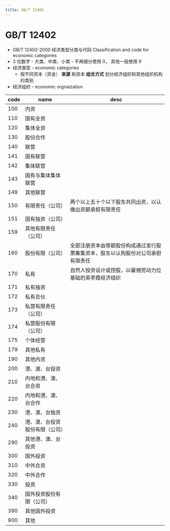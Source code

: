 ```yaml
---
title: GB/T 12402
---
```


# GB/T 12402

- GB/T 12402-2000
  经济类型分类与代码
  Classification and code for economic categories
- 3 位数字 - 大类、中类、小类 - 不再细分使用 0， 其他一般使用 9
- 经济类型 - economic categories
  - 按不同资本（资金） **来源** 和资本 **组合方式** 划分经济组织和其他组织机构的类别
- 经济组织 - economic orgnaization

| code | name                           | desc                                                                             |
| ---- | ------------------------------ | -------------------------------------------------------------------------------- |
| 100  | 内资                           |
| 110  | 国有全资                       |
| 120  | 集体全资                       |
| 130  | 股份合作                       |
| 140  | 联营                           |
| 141  | 国有联营                       |
| 142  | 集体联营                       |
| 143  | 国有与集体集体联营             |
| 149  | 其他联营                       |
| 150  | 有限责任（公司）               | 两个以上五十个以下股东共同出资，以认缴出资额承担有限责任                         |
| 151  | 国有独资（公司）               |
| 159  | 其他有限责任（公司）           |
| 160  | 股份有限（公司）               | 全部注册资本由等额股份构成通过发行股票筹集资本，股东以认购股份对公司承担有限责任 |
| 170  | 私有                           | 自然人投资设计或控股，以雇佣劳动力位基础的英李霞经济组织                         |
| 171  | 私有独资                       |
| 172  | 私有合伙                       |
| 173  | 私营有限责任（公司）           |
| 174  | 私营股份有限（公司）           |
| 175  | 个体经营                       |
| 179  | 其他私有                       |
| 190  | 其他内资                       |
| 200  | 港、澳、台投资                 |
| 210  | 内地和港、澳、台合资           |
| 220  | 内地和港、澳、台合作           |
| 230  | 港、澳、台独资                 |
| 240  | 港、澳、台投资股份有限（公司） |
| 290  | 其他港、澳、台投资             |
| 300  | 国外投资                       |
| 310  | 中外合资                       |
| 320  | 中外合作                       |
| 330  | 投资                           |
| 340  | 国外投资股份有限（公司）       |
| 390  | 其他国外投资                   |
| 900  | 其他                           |
